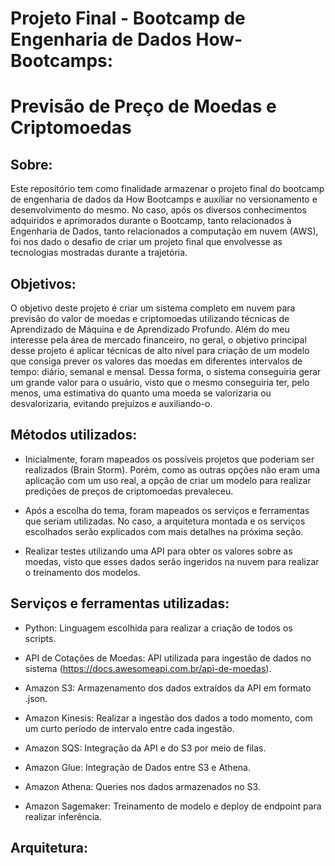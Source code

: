 # Projeto Final - Bootcamp de Engenharia de Dados How-Bootcamps:
# Previsão de Preço de Moedas e Criptomoedas

## Sobre:
Este repositório tem como finalidade armazenar o projeto final do bootcamp de engenharia de dados da How Bootcamps e auxiliar no versionamento e desenvolvimento do mesmo. No caso, após os diversos conhecimentos adquiridos e aprimorados durante o Bootcamp, tanto relacionados à Engenharia de Dados, tanto relacionados a computação em nuvem (AWS), foi nos dado o desafio de criar um projeto final que envolvesse as tecnologias mostradas durante a trajetória.

## Objetivos:
O objetivo deste projeto é criar um sistema completo em nuvem para previsão do valor de moedas e criptomoedas utilizando técnicas de Aprendizado de Máquina e de Aprendizado Profundo. Além do meu interesse pela área de mercado financeiro, no geral, o objetivo principal desse projeto é aplicar técnicas de alto nível para criação de um modelo que consiga prever os valores das moedas em diferentes intervalos de tempo: diário, semanal e mensal. Dessa forma, o sistema conseguiria gerar um grande valor para o usuário, visto que o mesmo conseguiria ter, pelo menos, uma estimativa do quanto uma moeda se valorizaria ou desvalorizaria, evitando prejuízos e auxiliando-o.

## Métodos utilizados:
<!--ts-->
* Inicialmente, foram mapeados os possíveis projetos que poderiam ser realizados (Brain Storm). Porém, como as outras opções não eram uma aplicação com um uso real, a opção de criar um modelo para realizar predições de preços de criptomoedas prevaleceu.

* Após a escolha do tema, foram mapeados os serviços e ferramentas que seriam utilizadas. No caso, a arquitetura montada e os serviços escolhados serão explicados com mais detalhes na próxima seção.

* Realizar testes utilizando uma API para obter os valores sobre as moedas, visto que esses dados serão ingeridos na nuvem para realizar o treinamento dos modelos.

<!--te-->

## Serviços e ferramentas utilizadas:

<!--ts-->

* Python: Linguagem escolhida para realizar a criação de todos os scripts.

* API de Cotações de Moedas: API utilizada para ingestão de dados no sistema (https://docs.awesomeapi.com.br/api-de-moedas).

* Amazon S3: Armazenamento dos dados extraídos da API em formato .json.

* Amazon Kinesis: Realizar a ingestão dos dados a todo momento, com um curto período de intervalo entre cada ingestão.

* Amazon SQS: Integração da API e do S3 por meio de filas.

* Amazon Glue: Integração de Dados entre S3 e Athena.

* Amazon Athena: Queries nos dados armazenados no S3.

* Amazon Sagemaker: Treinamento de modelo e deploy de endpoint para realizar inferência.
<!--te-->

## Arquitetura:

